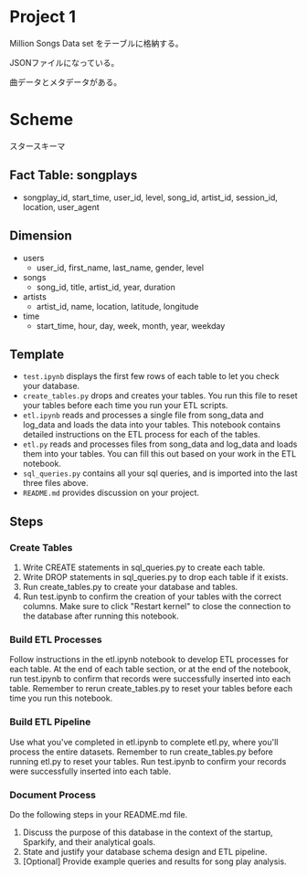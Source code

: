 # Project 1

Million Songs Data set をテーブルに格納する。

JSONファイルになっている。

曲データとメタデータがある。

# Scheme

スタースキーマ

## Fact Table: songplays
- songplay_id, start_time, user_id, level, song_id, artist_id, session_id, location, user_agent

## Dimension
- users
    - user_id, first_name, last_name, gender, level
- songs
    - song_id, title, artist_id, year, duration
- artists
    - artist_id, name, location, latitude, longitude
- time
    - start_time, hour, day, week, month, year, weekday

## Template

- `test.ipynb` displays the first few rows of each table to let you check your database.
- `create_tables.py` drops and creates your tables. You run this file to reset your tables before each time you run your ETL scripts.
- `etl.ipynb` reads and processes a single file from song_data and log_data and loads the data into your tables. This notebook contains detailed instructions on the ETL process for each of the tables.
- `etl.py` reads and processes files from song_data and log_data and loads them into your tables. You can fill this out based on your work in the ETL notebook.
- `sql_queries.py` contains all your sql queries, and is imported into the last three files above.
- `README.md` provides discussion on your project.

## Steps

### Create Tables

1. Write CREATE statements in sql_queries.py to create each table.
2. Write DROP statements in sql_queries.py to drop each table if it exists.
3. Run create_tables.py to create your database and tables.
4. Run test.ipynb to confirm the creation of your tables with the correct columns. Make sure to click "Restart kernel" to close the connection to the database after running this notebook.

### Build ETL Processes

Follow instructions in the etl.ipynb notebook to develop ETL processes for each table. At the end of each table section, or at the end of the notebook, run test.ipynb to confirm that records were successfully inserted into each table. Remember to rerun create_tables.py to reset your tables before each time you run this notebook.

### Build ETL Pipeline

Use what you've completed in etl.ipynb to complete etl.py, where you'll process the entire datasets. Remember to run create_tables.py before running etl.py to reset your tables. Run test.ipynb to confirm your records were successfully inserted into each table.

### Document Process

Do the following steps in your README.md file.

1. Discuss the purpose of this database in the context of the startup, Sparkify, and their analytical goals.
1. State and justify your database schema design and ETL pipeline.
1. [Optional] Provide example queries and results for song play analysis.
